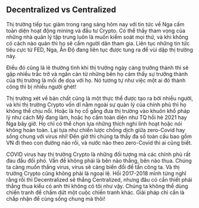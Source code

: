 ## Decentralized vs Centralized

Thị trường tiếp tục giảm trong rạng sáng hôm nay với tin tức về Nga cấm toàn diện hoạt động mining và đầu tư Crypto. Có thể thấy tham vọng của những nhà quản lý tập trung luôn là muốn kiểm soát mọi thứ, và khi không có cách nào quản thì họ sẽ cấm người dân tham gia. Liên tục những tin tức tiêu cực từ FED, Nga, Ấn Độ đang liên tục được tung ra để vùi dập thị trường này. 

Điều đó cũng là lẽ thường tình khi thị trường ngày càng trưởng thành thì sẽ gặp nhiều trắc trở và ngăn cản từ những bên họ cảm thấy sự trưởng thành của thị trường là mối đe dọa với họ. Nó tương tự như việc một ai đó thành công thì bị nhiều người ghét!

Thị trường xét về bản chất cũng là một thực thể được tạo ra bởi nhiều người, và khi thị trường Crypto vốn dĩ nằm ngoài sự quản lý của chính phủ thì họ không thể chịu nổi. Hoặc là họ cố gắng đưa thị trường vào khuôn khổ pháp lý như cách Mỹ đang làm, hoặc họ cấm toàn diện như TQ hồi hè 2021 hay Nga bây giờ. Họ chỉ có thể chọn lựa những thích nghi linh hoạt hoặc nói không hoàn toàn. Lại tựa như chiến lược chống dịch giữa zero-Covid hay sống chung với virus nhỉ! Đến giờ thì chúng ta thấy đa số toàn cầu bao gồm VN đi theo con đường nào rồi, và nước nào theo zero-Covid thì ai cũng biết. 

COVID virus hay thị trường Crypto là những đối tượng mà các chính phủ rất đau đầu đối phó. Vấn đề không phải là bên nào thắng, bên nào thua. Chúng ta càng muốn thắng virus, virus sẽ càng biến đổi để tấn công ta. Và thị trường Crypto cũng không phải là ngoại lệ. Hồi 2017-2018 mình từng nghĩ rằng rồi thì Decentralized sẽ thắng Centralized, nhưng đâu có cần thiết phải thắng thua kiểu có anh thì không có tôi như vậy. Chúng ta không thể dùng chiến tranh để chấm dứt một cuộc chiến tranh khác. Giải pháp chỉ cần là chấp nhận để cùng sống chung mà thôi!
